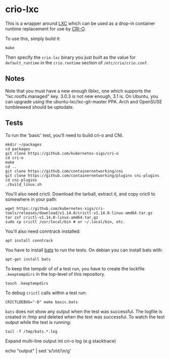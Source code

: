 # crio-lxc

This is a wrapper around [LXC](https://github.com/lxc/lxc) which can be used as
a drop-in container runtime replacement for use by
[CRI-O](https://github.com/kubernetes-sigs/cri-o).

To use this, simply build it:

```
make
```

Then specify the `crio-lxc` binary you just built as the value for
`default_runtime` in the `crio.runtime` section of `/etc/crio/crio.conf`.

## Notes

Note that you must have a new enough liblxc, one which supports the
"lxc.rootfs.managed" key.  3.0.3 is not new enough, 3.1 is.  On Ubuntu,
you can upgrade using the ubuntu-lxc/lxc-git-master PPA.  Arch and
OpenSUSE tumbleweed should be uptodate.

## Tests

To run the 'basic' test, you'll need to build cri-o and CNI.

```
mkdir ~/packages
cd packages
git clone https://github.com/kubernetes-sigs/cri-o
cd cri-o
make
cd ..
git clone https://github.com/containernetworking/cni
git clone https://github.com/containernetworking/plugins cni-plugins
cd cni-plugins
./build_linux.sh
```

You'll also need crictl.  Download the tarball, extract it, and
copy crictl to somewhere in your path:

```
wget https://github.com/kubernetes-sigs/cri-tools/releases/download/v1.14.0/crictl-v1.14.0-linux-amd64.tar.gz
tar zxf crictl-v1.14.0-linux-amd64.tar.gz
sudo cp crictl /usr/local/bin # or ~/.local/bin, etc.
```

You'll also need conntrack installed:

```
apt install conntrack
```

You have to install [bats](https://github.com/bats-core/bats-core) to run the tests.
On debian you can install bats with:
	
	apt-get install bats


To keep the tempdir of of a test run, you have to create the lockfile `.keeptempdirs` 
in the top-level of this repository.

	touch .keeptempdirs

To debug `crictl` calls within a test run:

	CRICTLDEBUG="-D" make basic.bats

`bats` does not show any output when the test was successful.
The logfile is created in /tmp and deleted when the test was successful.
To watch the test output while the test is running:

	tail -f /tmp/bats.*.log

Expand multi-line output int cri-o log (e.g stacktrace)

echo "output" | sed 's/\\n\\t/\n/g' 

